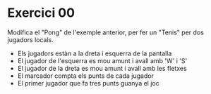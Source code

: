 # Exercici 00

Modifica el "Pong" de l'exemple anterior, per fer un "Tenis" per dos jugadors locals.

- Els jugadors estàn a la dreta i esquerra de la pantalla
- El jugador de l'esquerra es mou amunt i avall amb 'W' i 'S'
- El jugador de la dreta es mou amunt i avall amb les fletxes
- El marcador compta els punts de cada jugador
- El primer jugador que fa tres punts guanya el joc

